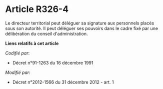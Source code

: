 # Article R326-4

Le  directeur territorial peut déléguer sa signature aux personnels placés  sous son autorité. Il peut déléguer ses pouvoirs
dans le cadre fixé par  une délibération du conseil d'administration.

**Liens relatifs à cet article**

_Codifié par_:

  - Décret n°91-1263 du 16 décembre 1991

_Modifié par_:

  - Décret n°2012-1566 du 31 décembre 2012 - art. 1
